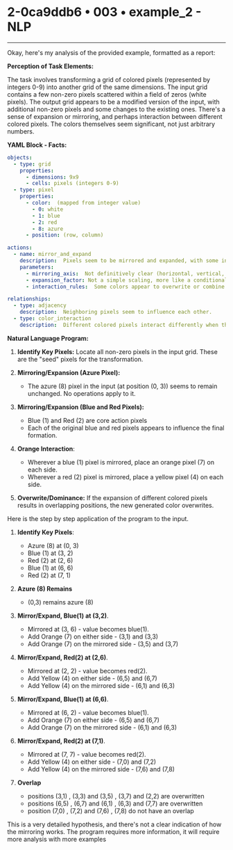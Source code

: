 # 2-0ca9ddb6 • 003 • example_2 - NLP

---
Okay, here's my analysis of the provided example, formatted as a report:

**Perception of Task Elements:**

The task involves transforming a grid of colored pixels (represented by integers 0-9) into another grid of the same dimensions. The input grid contains a few non-zero pixels scattered within a field of zeros (white pixels). The output grid appears to be a modified version of the input, with additional non-zero pixels and some changes to the existing ones. There's a sense of expansion or mirroring, and perhaps interaction between different colored pixels. The colors themselves seem significant, not just arbitrary numbers.

**YAML Block - Facts:**



```yaml
objects:
  - type: grid
    properties:
      - dimensions: 9x9
      - cells: pixels (integers 0-9)
  - type: pixel
    properties:
      - color:  (mapped from integer value)
        - 0: white
        - 1: blue
        - 2: red
        - 8: azure
      - position: (row, column)

actions:
  - name: mirror_and_expand
    description:  Pixels seem to be mirrored and expanded, with some interaction based on color.
    parameters:
      - mirroring_axis:  Not definitively clear (horizontal, vertical, or diagonal)
      - expansion_factor: Not a simple scaling, more like a conditional propagation.
      - interaction_rules:  Some colors appear to overwrite or combine with others.

relationships:
  - type: adjacency
    description:  Neighboring pixels seem to influence each other.
  - type: color_interaction
    description:  Different colored pixels interact differently when they meet during expansion.

```



**Natural Language Program:**

1.  **Identify Key Pixels:** Locate all non-zero pixels in the input grid. These are the "seed" pixels for the transformation.

2.  **Mirroring/Expansion (Azure Pixel):**
    *   The azure (8) pixel in the input (at position (0, 3)) seems to remain unchanged. No operations apply to it.

3.  **Mirroring/Expansion (Blue and Red Pixels):**
    *    Blue (1) and Red (2) are core action pixels
    *    Each of the original blue and red pixels appears to influence the final formation.

4. **Orange Interaction**:
      *    Wherever a blue (1) pixel is mirrored, place an orange pixel (7) on each side.
      *    Wherever a red (2) pixel is mirrored, place a yellow pixel (4) on each side.

5.  **Overwrite/Dominance:** If the expansion of different colored pixels results in overlapping positions, the new generated color overwrites.

Here is the step by step application of the program to the input.

1.  **Identify Key Pixels**:
    *   Azure (8) at (0, 3)
    *   Blue (1) at (3, 2)
    *   Red (2) at (2, 6)
    *   Blue (1) at (6, 6)
    *   Red (2) at (7, 1)

2. **Azure (8) Remains**
   * (0,3) remains azure (8)

3.  **Mirror/Expand, Blue(1) at (3,2)**.
    * Mirrored at (3, 6) - value becomes blue(1).
    * Add Orange (7) on either side - (3,1) and (3,3)
    * Add Orange (7) on the mirrored side - (3,5) and (3,7)

4. **Mirror/Expand, Red(2) at (2,6)**.
    * Mirrored at (2, 2) - value becomes red(2).
    * Add Yellow (4) on either side - (6,5) and (6,7)
    * Add Yellow (4) on the mirrored side - (6,1) and (6,3)

5.  **Mirror/Expand, Blue(1) at (6,6)**.
    * Mirrored at (6, 2) - value becomes blue(1).
    * Add Orange (7) on either side - (6,5) and (6,7)
    * Add Orange (7) on the mirrored side - (6,1) and (6,3)

6. **Mirror/Expand, Red(2) at (7,1)**.
    * Mirrored at (7, 7) - value becomes red(2).
    * Add Yellow (4) on either side - (7,0) and (7,2)
    * Add Yellow (4) on the mirrored side - (7,6) and (7,8)

7. **Overlap**
   * positions (3,1) , (3,3) and (3,5) , (3,7) and (2,2) are overwritten
   * positions (6,5) , (6,7) and (6,1) , (6,3) and (7,7) are overwritten
   * position (7,0) , (7,2) and (7,6) , (7,8) do not have an overlap

This is a very detailed hypothesis, and there's not a clear indication of how the mirroring works. The program requires more information, it will require more analysis with more examples

